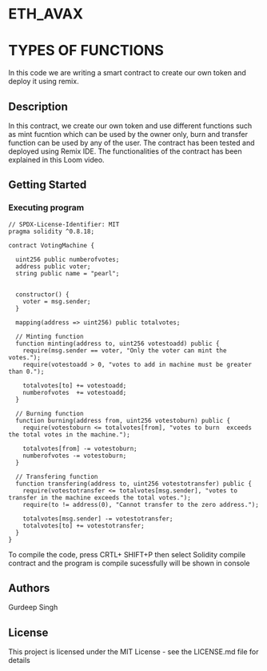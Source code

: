 # ETH_AVAX
# TYPES OF FUNCTIONS

In this code we are writing a smart contract to create our own token and deploy it using remix.
## Description

In this contract, we create our own token and use different functions such as mint fucntion which can be used by the owner only, burn and transfer function can be used by any of the user. The contract has been tested and deployed using Remix IDE. The functionalities of the contract has been explained in this Loom video.

## Getting Started

### Executing program


    // SPDX-License-Identifier: MIT
    pragma solidity ^0.8.18;
    
    contract VotingMachine {
    
      uint256 public numberofvotes;
      address public voter;
      string public name = "pearl";
       
    
      constructor() {
        voter = msg.sender;
      }
    
      mapping(address => uint256) public totalvotes;
    
      // Minting function
      function minting(address to, uint256 votestoadd) public {
        require(msg.sender == voter, "Only the voter can mint the votes.");
        require(votestoadd > 0, "votes to add in machine must be greater than 0.");
    
        totalvotes[to] += votestoadd;
        numberofvotes  += votestoadd;
      }
    
      // Burning function
      function burning(address from, uint256 votestoburn) public {
        require(votestoburn <= totalvotes[from], "votes to burn  exceeds the total votes in the machine.");
    
        totalvotes[from] -= votestoburn;
        numberofvotes -= votestoburn;
      }
    
      // Transfering function
      function transfering(address to, uint256 votestotransfer) public {
        require(votestotransfer <= totalvotes[msg.sender], "votes to transfer in the machine exceeds the total votes.");
        require(to != address(0), "Cannot transfer to the zero address.");
    
        totalvotes[msg.sender] -= votestotransfer;
        totalvotes[to] += votestotransfer;
      }
    }

To compile the code, press CRTL+ SHIFT+P  then select Solidity compile contract and the program is compile sucessfully will be shown in console 
## Authors

Gurdeep Singh


## License

This project is licensed under the MIT License - see the LICENSE.md file for details
